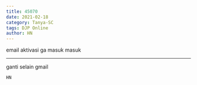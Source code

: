 ```yaml
---
title: 45070
date: 2021-02-18
category: Tanya-SC
tags: DJP Online
author: HN
---
```


email aktivasi ga masuk masuk

---

ganti selain gmail

`HN`

